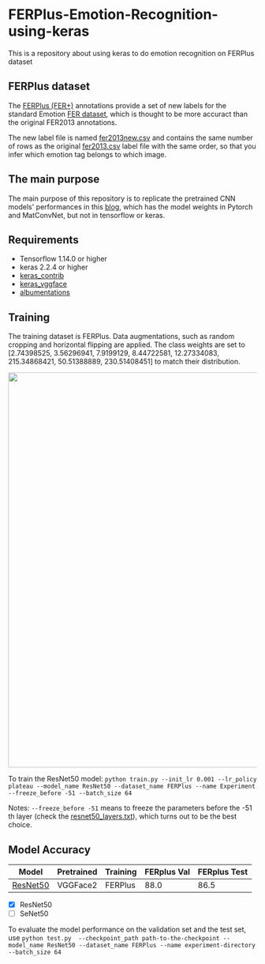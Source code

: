 # FERPlus-Emotion-Recognition-using-keras
This is a repository about using keras to do emotion recognition on FERPlus dataset

## FERPlus dataset
The [FERPlus (FER+)](https://github.com/microsoft/FERPlus) annotations provide a set of new labels for the standard Emotion [FER dataset](https://www.kaggle.com/c/challenges-in-representation-learning-facial-expression-recognition-challenge/data), which is thought to be more accuract than the original FER2013 annotations.

The new label file is named [fer2013new.csv]((https://github.com/microsoft/FERPlus)) and contains the same number of rows as the original [fer2013.csv]((https://www.kaggle.com/c/challenges-in-representation-learning-facial-expression-recognition-challenge/data)) label file with the same order, so that you infer which emotion tag belongs to which image. 

## The main purpose

The main purpose of this repository is to replicate the pretrained CNN models' performances in this [blog](http://www.robots.ox.ac.uk/~albanie/pytorch-models.html), which has the model weights in Pytorch and MatConvNet, but not in tensorflow or keras.

## Requirements

* Tensorflow 1.14.0 or higher
* keras 2.2.4 or higher
* [keras_contrib](https://github.com/keras-team/keras-contrib)
* [keras_vggface](https://github.com/rcmalli/keras-vggface)
* [albumentations](https://github.com/albumentations-team/albumentations)

## Training

The training dataset is FERPlus. Data augmentations, such as random cropping and horizontal flipping are applied. The class weights are set to [2.74398525, 3.56296941, 7.9199129, 8.44722581, 12.27334083, 215.34868421, 50.51388889, 230.51408451] to match their distribution.

<img src="https://github.com/wtomin/FERPlus-Emotion-Recognition-using-keras/blob/master/FERPlus_dis.png" width="800">

To train the ResNet50 model:
`python train.py --init_lr 0.001 --lr_policy plateau --model_name ResNet50 --dataset_name FERPlus --name Experiment --freeze_before -51 --batch_size 64`

Notes: `--freeze_before -51` means to freeze the parameters before the -51 th layer (check the [resnet50_layers.txt](https://github.com/wtomin/FERPlus-Emotion-Recognition-using-keras/blob/master/model_layers.txt)), which turns out to be the best choice.

## Model Accuracy

| Model      | Pretrained  | Training | FERplus Val |FERplus Test |
| ----------- | ----------- | ----------| ----------| -----------|
| [ResNet50](https://hkustconnect-my.sharepoint.com/:u:/g/personal/ddeng_connect_ust_hk/EaAR4m7BIeREoGsgs-fW-wsBnt1LN4m1WyAclqJi1knCJQ?e=ywlKdm)      | VGGFace2    | FERPlus | 88.0 | 86.5 |

- [x] ResNet50
- [ ] SeNet50

To evaluate the model performance on the validation set and the test set, use
`python test.py  --checkpoint_path path-to-the-checkpoint --model_name ResNet50 --dataset_name FERPlus --name experiment-directory  --batch_size 64`
